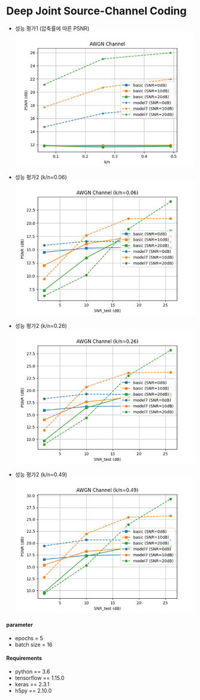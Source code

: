# Deep Joint Source-Channel Coding

    

- 성능 평가1 (압축률에 따른 PSNR)
![plot1](plot/plot1/%5B'basic',%20'model7'%5D_CompRatio%5B0.06,%200.26,%200.49%5D_SNR%5B0,%2010,%2020%5D.png)

- 성능 평가2 (k/n=0.06)
![plot2](plot/plot2/%5B'basic',%20'model7'%5D_CompRatio0.06_SNR%5B0,%2010,%2020%5D.png)

- 성능 평가2 (k/n=0.26) 
![plot2](plot/plot2/%5B'basic',%20'model7'%5D_CompRatio0.26_SNR%5B0,%2010,%2020%5D.png)

- 성능 평가2 (k/n=0.49)  
![plot2](plot/plot2/%5B'basic',%20'model7'%5D_CompRatio0.49_SNR%5B0,%2010,%2020%5D.png)



#### parameter
  - epochs = 5
  - batch size = 16  

#### Requirements
* python == 3.6
* tensorflow == 1.15.0
* keras == 2.3.1
* h5py == 2.10.0

